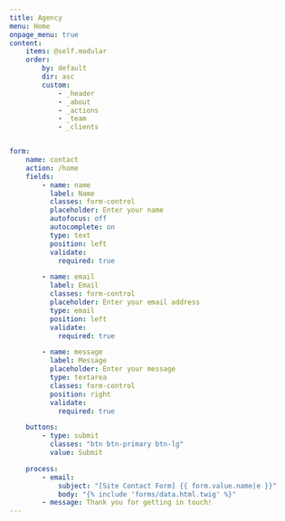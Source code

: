 ```yaml
---
title: Agency
menu: Home
onpage_menu: true
content:
    items: @self.modular
    order:
        by: default
        dir: asc
        custom:
            - _header
            - _about
            - _actions
            - _team
            - _clients


form:
    name: contact
    action: /home
    fields:
        - name: name
          label: Name
          classes: form-control
          placeholder: Enter your name
          autofocus: off
          autocomplete: on
          type: text
          position: left
          validate:
            required: true

        - name: email
          label: Email
          classes: form-control
          placeholder: Enter your email address
          type: email
          position: left
          validate:
            required: true

        - name: message
          label: Message
          placeholder: Enter your message
          type: textarea
          classes: form-control
          position: right
          validate:
            required: true

    buttons:
        - type: submit
          classes: "btn btn-primary btn-lg"
          value: Submit

    process:
        - email:
            subject: "[Site Contact Form] {{ form.value.name|e }}"
            body: "{% include 'forms/data.html.twig' %}"
        - message: Thank you for getting in touch!
---
```




